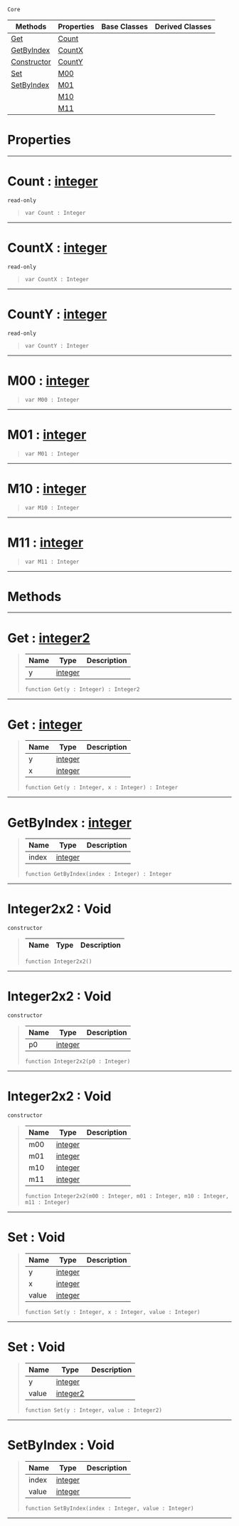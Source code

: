  `Core`

|Methods|Properties|Base Classes|Derived Classes|
|---|---|---|---|
|[ Get](integer2x2.md#get-zilch-engine-document)|[ Count](integer2x2.md#count-zilch-engine-docume)| | |
|[ GetByIndex](integer2x2.md#getbyindex-zilch-engine-d)|[ CountX](integer2x2.md#countx-zilch-engine-docum)| | |
|[ Constructor](integer2x2.md#integer2x2-void)|[ CountY](integer2x2.md#county-zilch-engine-docum)| | |
|[ Set](integer2x2.md#set-void)|[ M00](integer2x2.md#m00-zilch-engine-document)| | |
|[ SetByIndex](integer2x2.md#setbyindex-void)|[ M01](integer2x2.md#m01-zilch-engine-document)| | |
| |[ M10](integer2x2.md#m10-zilch-engine-document)| | |
| |[ M11](integer2x2.md#m11-zilch-engine-document)| | |


 #  Properties


---  
 #  Count : [integer](integer.md)

 `read-only`

> 
> ```TS:Nada
> var Count : Integer


---  
 #  CountX : [integer](integer.md)

 `read-only`

> 
> ```TS:Nada
> var CountX : Integer


---  
 #  CountY : [integer](integer.md)

 `read-only`

> 
> ```TS:Nada
> var CountY : Integer


---  
 #  M00 : [integer](integer.md)

> 
> ```TS:Nada
> var M00 : Integer


---  
 #  M01 : [integer](integer.md)

> 
> ```TS:Nada
> var M01 : Integer


---  
 #  M10 : [integer](integer.md)

> 
> ```TS:Nada
> var M10 : Integer


---  
 #  M11 : [integer](integer.md)

> 
> ```TS:Nada
> var M11 : Integer


---  
 #  Methods


---  
 #  Get : [integer2](integer2.md)

> 
> |Name|Type|Description|
> |---|---|---|
> |y|[integer](integer.md)| |
> ```TS:Nada
> function Get(y : Integer) : Integer2
> ``` 


---  
 #  Get : [integer](integer.md)

> 
> |Name|Type|Description|
> |---|---|---|
> |y|[integer](integer.md)| |
> |x|[integer](integer.md)| |
> ```TS:Nada
> function Get(y : Integer, x : Integer) : Integer
> ``` 


---  
 #  GetByIndex : [integer](integer.md)

> 
> |Name|Type|Description|
> |---|---|---|
> |index|[integer](integer.md)| |
> ```TS:Nada
> function GetByIndex(index : Integer) : Integer
> ``` 


---  
 #  Integer2x2 : Void

 `constructor`

> 
> |Name|Type|Description|
> |---|---|---|
> ```TS:Nada
> function Integer2x2()
> ``` 


---  
 #  Integer2x2 : Void

 `constructor`

> 
> |Name|Type|Description|
> |---|---|---|
> |p0|[integer](integer.md)| |
> ```TS:Nada
> function Integer2x2(p0 : Integer)
> ``` 


---  
 #  Integer2x2 : Void

 `constructor`

> 
> |Name|Type|Description|
> |---|---|---|
> |m00|[integer](integer.md)| |
> |m01|[integer](integer.md)| |
> |m10|[integer](integer.md)| |
> |m11|[integer](integer.md)| |
> ```TS:Nada
> function Integer2x2(m00 : Integer, m01 : Integer, m10 : Integer, m11 : Integer)
> ``` 


---  
 #  Set : Void

> 
> |Name|Type|Description|
> |---|---|---|
> |y|[integer](integer.md)| |
> |x|[integer](integer.md)| |
> |value|[integer](integer.md)| |
> ```TS:Nada
> function Set(y : Integer, x : Integer, value : Integer)
> ``` 


---  
 #  Set : Void

> 
> |Name|Type|Description|
> |---|---|---|
> |y|[integer](integer.md)| |
> |value|[integer2](integer2.md)| |
> ```TS:Nada
> function Set(y : Integer, value : Integer2)
> ``` 


---  
 #  SetByIndex : Void

> 
> |Name|Type|Description|
> |---|---|---|
> |index|[integer](integer.md)| |
> |value|[integer](integer.md)| |
> ```TS:Nada
> function SetByIndex(index : Integer, value : Integer)
> ``` 


---  
 

 